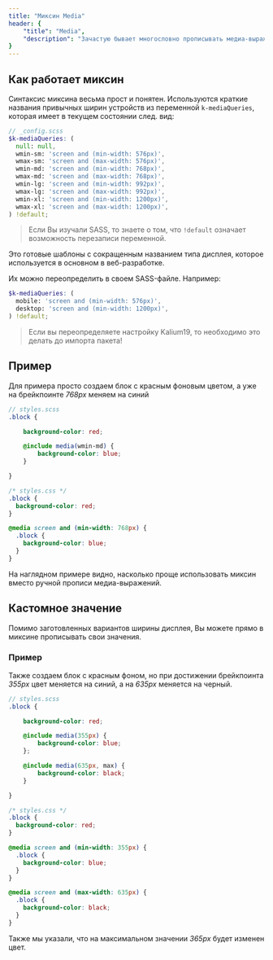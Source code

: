 ```yaml
---
title: "Миксин Media"
header: {
	"title": "Media",
	"description": "Зачастую бывает многословно прописывать медиа-выражения (особенно если их много). Поэтомы был написан миксин, позволяющий ускорить и упростить написание этих медиа-выражений."
}
---
```


## Как работает миксин
Синтаксис миксина весьма прост и понятен. Используются краткие названия привычных ширин устройств из переменной `k-mediaQueries`, которая имеет в текущем состоянии след. вид:

```scss
// _config.scss
$k-mediaQueries: (
  null: null,
  wmin-sm: 'screen and (min-width: 576px)',
  wmax-sm: 'screen and (max-width: 576px)',
  wmin-md: 'screen and (min-width: 768px)',
  wmax-md: 'screen and (max-width: 768px)',
  wmin-lg: 'screen and (min-width: 992px)',
  wmax-lg: 'screen and (max-width: 992px)',
  wmin-xl: 'screen and (min-width: 1200px)',
  wmax-xl: 'screen and (max-width: 1200px)',
) !default;
```

> Если Вы изучали SASS, то знаете о том, что `!default` означает возможность перезаписи переменной.

Это готовые шаблоны с сокращенным названием типа дисплея, которое используется в основном в веб-разработке.

Их можно переопределить в своем SASS-файле. Например:
```scss
$k-mediaQueries: (
  mobile: 'screen and (min-width: 576px)',
  desktop: 'screen and (min-width: 1200px)',
) !default;
```

> Если вы переопределяете настройку Kalium19, то необходимо это делать до импорта пакета!

## Пример
Для примера просто создаем блок с красным фоновым цветом, а уже на брейкпоинте *768px* меняем на синий
```scss
// styles.scss
.block {

	background-color: red;

	@include media(wmin-md) {
		background-color: blue;
	}

}
```
```css
/* styles.css */
.block {
  background-color: red;
}

@media screen and (min-width: 768px) {
  .block {
    background-color: blue;
  }
}
```

На наглядном примере видно, насколько проще использовать миксин вместо ручной прописи медиа-выражений.

## Кастомное значение
Помимо заготовленных вариантов ширины дисплея, Вы можете прямо в миксине прописывать свои значения.

### Пример
Также создаем блок с красным фоном, но при достижении брейкпоинта *355px* цвет меняется на синий, а на *635px* меняется на черный.
```scss
// styles.scss
.block {

	background-color: red;

	@include media(355px) {
		background-color: blue;
	};

	@include media(635px, max) {
		background-color: black;
	}

}
```
```css
/* styles.css */
.block {
  background-color: red;
}

@media screen and (min-width: 355px) {
  .block {
    background-color: blue;
  }
}

@media screen and (max-width: 635px) {
  .block {
    background-color: black;
  }
}
```

Также мы указали, что на максимальном значении *365px* будет изменен цвет.